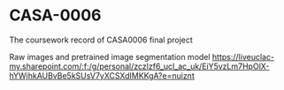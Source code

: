 # CASA-0006
The coursework record of CASA0006 final project

Raw images and pretrained image segmentation model
https://liveuclac-my.sharepoint.com/:f:/g/personal/zczlzf6_ucl_ac_uk/EiY5vzLm7HpOlX-hYWjhkAUBvBe5kSUsV7yXCSXdIMKKgA?e=nuiznt
